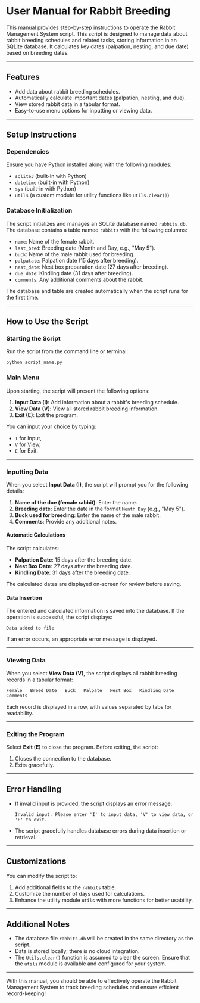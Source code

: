 # **User Manual for Rabbit Breeding**

This manual provides step-by-step instructions to operate the Rabbit Management System script. This script is designed to manage data about rabbit breeding schedules and related tasks, storing information in an SQLite database. It calculates key dates (palpation, nesting, and due date) based on breeding dates.

---

## **Features**
- Add data about rabbit breeding schedules.
- Automatically calculate important dates (palpation, nesting, and due).
- View stored rabbit data in a tabular format.
- Easy-to-use menu options for inputting or viewing data.

---

## **Setup Instructions**
### **Dependencies**
Ensure you have Python installed along with the following modules:
- `sqlite3` (built-in with Python)
- `datetime` (built-in with Python)
- `sys` (built-in with Python)
- `utils` (a custom module for utility functions like `Utils.clear()`)

### **Database Initialization**
The script initializes and manages an SQLite database named `rabbits.db`. The database contains a table named `rabbits` with the following columns:
- `name`: Name of the female rabbit.
- `last_bred`: Breeding date (Month and Day, e.g., "May 5").
- `buck`: Name of the male rabbit used for breeding.
- `palpatate`: Palpation date (15 days after breeding).
- `nest_date`: Nest box preparation date (27 days after breeding).
- `due_date`: Kindling date (31 days after breeding).
- `comments`: Any additional comments about the rabbit.

The database and table are created automatically when the script runs for the first time.

---

## **How to Use the Script**

### **Starting the Script**
Run the script from the command line or terminal:
```bash
python script_name.py
```

### **Main Menu**
Upon starting, the script will present the following options:
1. **Input Data (I)**: Add information about a rabbit's breeding schedule.
2. **View Data (V)**: View all stored rabbit breeding information.
3. **Exit (E)**: Exit the program.

You can input your choice by typing:
- `I` for Input,
- `V` for View,
- `E` for Exit.

---

### **Inputting Data**
When you select **Input Data (I)**, the script will prompt you for the following details:
1. **Name of the doe (female rabbit)**: Enter the name.
2. **Breeding date**: Enter the date in the format `Month Day` (e.g., "May 5").
3. **Buck used for breeding**: Enter the name of the male rabbit.
4. **Comments**: Provide any additional notes.

#### **Automatic Calculations**
The script calculates:
- **Palpation Date**: 15 days after the breeding date.
- **Nest Box Date**: 27 days after the breeding date.
- **Kindling Date**: 31 days after the breeding date.

The calculated dates are displayed on-screen for review before saving.

#### **Data Insertion**
The entered and calculated information is saved into the database. If the operation is successful, the script displays:
```
Data added to file
```

If an error occurs, an appropriate error message is displayed.

---

### **Viewing Data**
When you select **View Data (V)**, the script displays all rabbit breeding records in a tabular format:
```
Female   Breed Date   Buck   Palpate   Nest Box   Kindling Date   Comments
```

Each record is displayed in a row, with values separated by tabs for readability.

---

### **Exiting the Program**
Select **Exit (E)** to close the program. Before exiting, the script:
1. Closes the connection to the database.
2. Exits gracefully.

---

## **Error Handling**
- If invalid input is provided, the script displays an error message:
  ```
  Invalid input. Please enter 'I' to input data, 'V' to view data, or 'E' to exit.
  ```
- The script gracefully handles database errors during data insertion or retrieval.

---

## **Customizations**
You can modify the script to:
1. Add additional fields to the `rabbits` table.
2. Customize the number of days used for calculations.
3. Enhance the utility module `utils` with more functions for better usability.

---

## **Additional Notes**
- The database file `rabbits.db` will be created in the same directory as the script.
- Data is stored locally; there is no cloud integration.
- The `Utils.clear()` function is assumed to clear the screen. Ensure that the `utils` module is available and configured for your system.

---

With this manual, you should be able to effectively operate the Rabbit Management System to track breeding schedules and ensure efficient record-keeping!